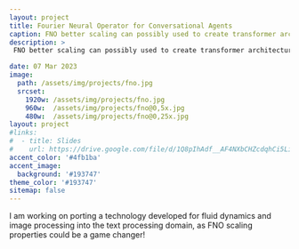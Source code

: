 ```yaml
---
layout: project
title: Fourier Neural Operator for Conversational Agents
caption: FNO better scaling can possibly used to create transformer architectures that scale better than current technology. 
description: >
 FNO better scaling can possibly used to create transformer architectures that scale better than current technology.

date: 07 Mar 2023
image: 
  path: /assets/img/projects/fno.jpg
  srcset: 
    1920w: /assets/img/projects/fno.jpg
    960w:  /assets/img/projects/fno@0,5x.jpg
    480w:  /assets/img/projects/fno@0,25x.jpg
layout: project
#links:
#  - title: Slides
#    url: https://drive.google.com/file/d/1Q8pIhAdf__AF4NXbCHZcdqhCi5LilRNH/view?usp=sharing
accent_color: '#4fb1ba'
accent_image:
  background: '#193747'
theme_color: '#193747'
sitemap: false
---
```


I am working on porting a technology developed for fluid dynamics and image processing 
into the text processing domain, as FNO scaling properties could be a game changer!
